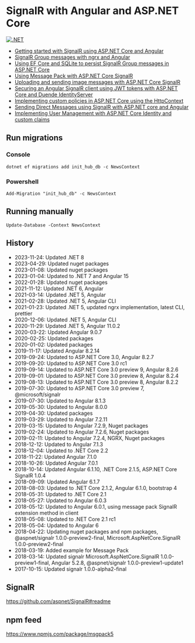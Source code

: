# SignalR with Angular and ASP.NET Core

[![.NET](https://github.com/damienbod/AspNetCoreAngularSignalR/actions/workflows/dotnet.yml/badge.svg)](https://github.com/damienbod/AspNetCoreAngularSignalR/actions/workflows/dotnet.yml)

- [Getting started with SignalR using ASP.NET Core and Angular](https://damienbod.com/2017/09/12/getting-started-with-signalr-using-asp-net-core-and-angular/)
- [SignalR Group messages with ngrx and Angular](https://damienbod.com/2017/09/18/signalr-group-messages-with-ngrx-and-angular/)
- [Using EF Core and SQLite to persist SignalR Group messages in ASP.NET Core](https://damienbod.com/2017/09/29/using-ef-core-and-sqlite-to-persist-signalr-group-messages-in-asp-net-core/)
- [Using Message Pack with ASP.NET Core SignalR](https://damienbod.com/2018/03/19/using-message-pack-with-asp-net-core-signalr/)
- [Uploading and sending image messages with ASP.NET Core SignalR](https://damienbod.com/2018/05/13/uploading-and-sending-image-messages-with-asp-net-core-signalr/)	
- [Securing an Angular SignalR client using JWT tokens with ASP.NET Core and Duende IdentityServer](https://damienbod.com/2017/10/16/securing-an-angular-signalr-client-using-jwt-tokens-with-asp-net-core-and-identityserver4/)
- [Implementing custom policies in ASP.NET Core using the HttpContext](https://damienbod.com/2017/10/23/implementing-custom-policies-in-asp-net-core-using-the-httpcontext/)
- [Sending Direct Messages using SignalR with ASP.NET core and Angular](https://damienbod.com/2017/12/05/sending-direct-messages-using-signalr-with-asp-net-core-and-angular/)
- [Implementing User Management with ASP.NET Core Identity and custom claims](https://damienbod.com/2018/10/30/implementing-user-management-with-asp-net-core-identity-and-custom-claims/)

## Run migrations

### Console

```
dotnet ef migrations add init_hub_db -c NewsContext
```

### Powershell

```
Add-Migration "init_hub_db" -c NewsContext  
```

## Running manually

```
Update-Database -Context NewsContext
```

## History

- 2023-11-24: Updated .NET 8
- 2023-04-29: Updated nuget packages
- 2023-01-08: Updated nuget packages
- 2023-01-04: Updated to .NET 7 and Angular 15
- 2022-01-28: Updated nuget packages
- 2021-11-12: Updated .NET 6, Angular
- 2021-03-14: Updated .NET 5, Angular
- 2021-02-28: Updated .NET 5, Angular CLI
- 2021-01-23: Updated .NET 5, updated ngrx implementation, latest CLI, prettier
- 2020-12-06: Updated .NET 5, Angular CLI
- 2020-11-29: Updated .NET 5, Angular 11.0.2
- 2020-03-22: Updated Angular 9.0.7
- 2020-02-25: Updated packages
- 2020-01-02: Updated packages
- 2019-11-17: Updated Angular 8.2.14
- 2019-09-24: Updated to ASP.NET Core 3.0, Angular 8.2.7
- 2019-09-20: Updated to ASP.NET Core 3.0 rc1
- 2019-09-14: Updated to ASP.NET Core 3.0 preview 9, Angular 8.2.6
- 2019-09-01: Updated to ASP.NET Core 3.0 preview 8, Angular 8.2.4
- 2019-08-13: Updated to ASP.NET Core 3.0 preview 8, Angular 8.2.2
- 2019-07-30: Updated to ASP.NET Core 3.0 preview 7, @microsoft/signalr
- 2019-07-30: Updated to Angular 8.1.3
- 2019-05-30: Updated to Angular 8.0.0
- 2019-04-30: Updated packages
- 2019-03-29: Updated to Angular 7.2.11
- 2019-03-15: Updated to Angular 7.2.9, Nuget packages
- 2019-02-24: Updated to Angular 7.2.6, Nuget packages
- 2019-02-11: Updated to Angular 7.2.4, NGRX, Nuget packages
- 2018-12-12: Updated to Angular 7.1.3
- 2018-12-04: Updated to .NET Core 2.2
- 2018-11-22: Updated  Angular 7.1.0
- 2018-10-26: Updated  Angular 7.0.1
- 2018-10-14: Updated  Angular 6.1.10, .NET Core 2.1.5, ASP.NET Core SignalR 1.0.4
- 2018-09-09: Updated  Angular 6.1.7
- 2018-08-03: Updated to .NET Core 2.1.2, Angular 6.1.0, bootstrap 4
- 2018-05-31: Updated to .NET Core 2.1
- 2018-05-27: Updated to Angular 6.0.3
- 2018-05-12: Updated to Angular 6.0.1, using message pack SignalR extension method in client
- 2018-05-08: Updated to .NET Core 2.1 rc1
- 2018-05-04: Updated to Angular 6
- 2018-04-22: Updating nuget packages and npm packages, @aspnet/signalr 1.0.0-preview2-final, Microsoft.AspNetCore.SignalR 1.0.0-preview2-final
- 2018-03-19: Added example for Message Pack
- 2018-03-14: Updated signalr Microsoft.AspNetCore.SignalR 1.0.0-preview1-final, Angular 5.2.8, @aspnet/signalr 1.0.0-preview1-update1
- 2017-10-15: Updated signalr 1.0.0-alpha2-final

## SignalR

https://github.com/aspnet/SignalR#readme

## npm feed

https://www.npmjs.com/package/msgpack5

